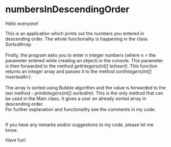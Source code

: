 # numbersInDescendingOrder

Hello everyone!

This is an application which prints out the numbers you entered in descending order. The whole functionality is happening in the class 
<i>SortedArray.</i><br><br>
Firstly, the program asks you to enter n integer numbers (where n = the parameter entered while creating an object) in the console.
This parameter is then forwarded to the method <i>getIntegers(int[] toInsert).</i> This function returns an integer array and passes it 
to the method <i>sortIntegers(int[] insertedArr).</i><br><br>
The array is sorted using Bubble algorithm and the value is forwarded to the last method - <i>printIntegers(int[] sortedInt).</i>
This is the only method that can be used in the Main class. It gives a user an already sorted array in descending order.<br>
For further explanation and functionality see the comments in my code.<br><br>


If you have any remarks and/or suggestions to my code, please let me know.

Have fun!
